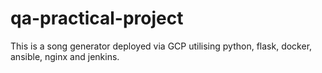 # qa-practical-project
This is a song generator deployed via GCP utilising python, flask, docker, ansible, nginx and jenkins.
